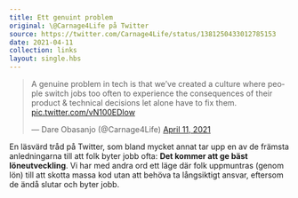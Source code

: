 ```yaml
---
title: Ett genuint problem
original: \@Carnage4Life på Twitter
source: https://twitter.com/Carnage4Life/status/1381250433012785153
date: 2021-04-11
collection: links
layout: single.hbs
---
```


<blockquote class="twitter-tweet"><p lang="en" dir="ltr">A genuine problem in tech is that we’ve created a culture where people switch jobs too often to experience the consequences of their product &amp; technical decisions let alone have to fix them. <a href="https://t.co/vN100EDlow">pic.twitter.com/vN100EDlow</a></p>&mdash; Dare Obasanjo (@Carnage4Life) <a href="https://twitter.com/Carnage4Life/status/1381250433012785153?ref_src=twsrc%5Etfw">April 11, 2021</a></blockquote> <script async src="https://platform.twitter.com/widgets.js" charset="utf-8"></script> 

En läsvärd tråd på Twitter, som bland mycket annat tar upp en av de främsta anledningarna till att folk byter jobb ofta: **Det kommer att ge bäst löneutveckling**. Vi har med andra ord ett läge där folk uppmuntras (genom lön) till att skotta massa kod utan att behöva ta långsiktigt ansvar, eftersom de ändå slutar och byter jobb.